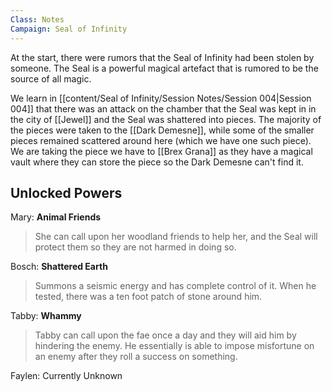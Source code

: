```yaml
---
Class: Notes
Campaign: Seal of Infinity
---
```

At the start, there were rumors that the Seal of Infinity had been stolen by someone. The Seal is a powerful magical artefact that is rumored to be the source of all magic.

We learn in [[content/Seal of Infinity/Session Notes/Session 004|Session 004]] that there was an attack on the chamber that the Seal was kept in in the city of [[Jewel]] and the Seal was shattered into pieces. The majority of the pieces were taken to the [[Dark Demesne]], while some of the smaller pieces remained scattered around here (which we have one such piece). We are taking the piece we have to [[Brex Grana]] as they have a magical vault where they can store the piece so the Dark Demesne can't find it.

## Unlocked Powers
Mary: **Animal Friends**
>She can call upon her woodland friends to help her, and the Seal will protect them so they are not harmed in doing so. 

Bosch: **Shattered Earth**
>Summons a seismic energy and has complete control of it. When he tested, there was a ten foot patch of stone around him.

Tabby: **Whammy**
>Tabby can call upon the fae once a day and they will aid him by hindering the enemy. He essentially is able to impose misfortune on an enemy after they roll a success on something.

Faylen: Currently Unknown